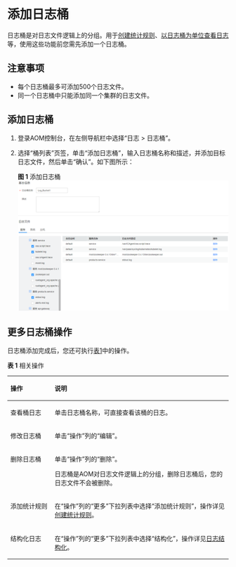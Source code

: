 # 添加日志桶<a name="aom_02_0079"></a>

日志桶是对日志文件逻辑上的分组。用于[创建统计规则](创建统计规则.md)、[以日志桶为单位查看日志](查看桶日志.md)等，使用这些功能前您需先添加一个日志桶。

## 注意事项<a name="zh-cn_topic_0169698335_section813313541518"></a>

-   每个日志桶最多可添加500个日志文件。
-   同一个日志桶中只能添加同一个集群的日志文件。

## 添加日志桶<a name="zh-cn_topic_0169698335_section198301842185318"></a>

1.  登录AOM控制台，在左侧导航栏中选择“日志 \> 日志桶”。
2.  选择“桶列表”页签，单击“添加日志桶”，输入日志桶名称和描述，并添加目标日志文件，然后单击“确认”。如下图所示：

    **图 1**  添加日志桶<a name="fig1746817712321"></a>  
    ![](figures/添加日志桶.png "添加日志桶")


## 更多日志桶操作<a name="zh-cn_topic_0169698335_section691615031014"></a>

日志桶添加完成后，您还可执行[表1](#zh-cn_topic_0169698335_table14918185010104)中的操作。

**表 1**  相关操作

<a name="zh-cn_topic_0169698335_table14918185010104"></a>
<table><thead align="left"><tr id="zh-cn_topic_0169698335_row17920135010100"><th class="cellrowborder" valign="top" width="20%" id="mcps1.2.3.1.1"><p id="zh-cn_topic_0169698335_p99204504109"><a name="zh-cn_topic_0169698335_p99204504109"></a><a name="zh-cn_topic_0169698335_p99204504109"></a>操作</p>
</th>
<th class="cellrowborder" valign="top" width="80%" id="mcps1.2.3.1.2"><p id="zh-cn_topic_0169698335_p592245013103"><a name="zh-cn_topic_0169698335_p592245013103"></a><a name="zh-cn_topic_0169698335_p592245013103"></a>说明</p>
</th>
</tr>
</thead>
<tbody><tr id="zh-cn_topic_0169698335_row6612162320287"><td class="cellrowborder" valign="top" width="20%" headers="mcps1.2.3.1.1 "><p id="zh-cn_topic_0169698335_p1538452223719"><a name="zh-cn_topic_0169698335_p1538452223719"></a><a name="zh-cn_topic_0169698335_p1538452223719"></a>查看桶日志</p>
</td>
<td class="cellrowborder" valign="top" width="80%" headers="mcps1.2.3.1.2 "><p id="zh-cn_topic_0169698335_p13842225375"><a name="zh-cn_topic_0169698335_p13842225375"></a><a name="zh-cn_topic_0169698335_p13842225375"></a>单击日志桶名称，可直接查看该桶的日志。</p>
</td>
</tr>
<tr id="zh-cn_topic_0169698335_row167221335112717"><td class="cellrowborder" valign="top" width="20%" headers="mcps1.2.3.1.1 "><p id="zh-cn_topic_0169698335_p205831436115916"><a name="zh-cn_topic_0169698335_p205831436115916"></a><a name="zh-cn_topic_0169698335_p205831436115916"></a>修改日志桶</p>
</td>
<td class="cellrowborder" valign="top" width="80%" headers="mcps1.2.3.1.2 "><p id="zh-cn_topic_0169698335_p152705185327"><a name="zh-cn_topic_0169698335_p152705185327"></a><a name="zh-cn_topic_0169698335_p152705185327"></a>单击“操作”列的“编辑”。</p>
</td>
</tr>
<tr id="zh-cn_topic_0169698335_row127911150285"><td class="cellrowborder" valign="top" width="20%" headers="mcps1.2.3.1.1 "><p id="zh-cn_topic_0169698335_p29251506107"><a name="zh-cn_topic_0169698335_p29251506107"></a><a name="zh-cn_topic_0169698335_p29251506107"></a>删除日志桶</p>
</td>
<td class="cellrowborder" valign="top" width="80%" headers="mcps1.2.3.1.2 "><p id="zh-cn_topic_0169698335_p9632191820448"><a name="zh-cn_topic_0169698335_p9632191820448"></a><a name="zh-cn_topic_0169698335_p9632191820448"></a>单击“操作”列的“删除”。</p>
<p id="zh-cn_topic_0169698335_p1626315238326"><a name="zh-cn_topic_0169698335_p1626315238326"></a><a name="zh-cn_topic_0169698335_p1626315238326"></a>日志桶是AOM对日志文件逻辑上的分组，删除日志桶后，您的日志文件不会被删除。</p>
</td>
</tr>
<tr id="zh-cn_topic_0169698335_row985215124113"><td class="cellrowborder" valign="top" width="20%" headers="mcps1.2.3.1.1 "><p id="zh-cn_topic_0169698335_p1885211510416"><a name="zh-cn_topic_0169698335_p1885211510416"></a><a name="zh-cn_topic_0169698335_p1885211510416"></a>添加统计规则</p>
</td>
<td class="cellrowborder" valign="top" width="80%" headers="mcps1.2.3.1.2 "><p id="zh-cn_topic_0169698335_p7852195194110"><a name="zh-cn_topic_0169698335_p7852195194110"></a><a name="zh-cn_topic_0169698335_p7852195194110"></a>在“操作”列的“更多”下拉列表中选择“添加统计规则”，操作详见<a href="创建统计规则.md">创建统计规则</a>。</p>
</td>
</tr>
<tr id="zh-cn_topic_0169698335_row142171961513"><td class="cellrowborder" valign="top" width="20%" headers="mcps1.2.3.1.1 "><p id="zh-cn_topic_0169698335_p821815615513"><a name="zh-cn_topic_0169698335_p821815615513"></a><a name="zh-cn_topic_0169698335_p821815615513"></a>结构化日志</p>
</td>
<td class="cellrowborder" valign="top" width="80%" headers="mcps1.2.3.1.2 "><p id="zh-cn_topic_0169698335_p18578113865114"><a name="zh-cn_topic_0169698335_p18578113865114"></a><a name="zh-cn_topic_0169698335_p18578113865114"></a>在“操作”列的“更多”下拉列表中选择“结构化”，操作详见<a href="日志结构化.md">日志结构化</a>。</p>
</td>
</tr>
</tbody>
</table>

